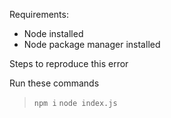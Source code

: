 Requirements:
 * Node installed
 * Node package manager installed

Steps to reproduce this error

Run these commands
> `npm i`
> `node index.js`
